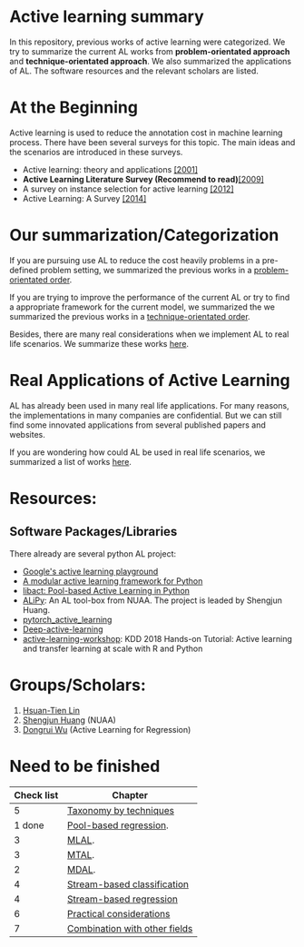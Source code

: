 # Active learning summary

In this repository, previous works of active learning were categorized. 
We try to summarize the current AL works from **problem-orientated approach** and **technique-orientated approach**.
We also summarized the applications of AL.
The software resources and the relevant scholars are listed.

# At the Beginning

Active learning is used to reduce the annotation cost in machine learning process.
There have been several surveys for this topic.
The main ideas and the scenarios are introduced in these surveys.

- Active learning: theory and applications [[2001]](https://ai.stanford.edu/~koller/Papers/Tong:2001.pdf.gz)
- **Active Learning Literature Survey (Recommend to read)**[[2009]](https://minds.wisconsin.edu/handle/1793/60660)
- A survey on instance selection for active learning [[2012]](https://link.springer.com/article/10.1007/s10115-012-0507-8)
- Active Learning: A Survey [[2014]](https://www.taylorfrancis.com/books/e/9780429102639/chapters/10.1201/b17320-27)

# Our summarization/Categorization

If you are pursuing use AL to reduce the cost heavily problems in a pre-defined problem setting, we summarized the previous works in a [problem-orientated order](AL_core.md).

If you are trying to improve the performance of the current AL or try to find a appropriate framework for the current model, we summarized the we summarized the previous works in a [technique-orientated order](AL_technique.md).

Besides, there are many real considerations when we implement AL to real life scenarios.
We summarize these works [here](AL_considerations.md).

# Real Applications of Active Learning

AL has already been used in many real life applications.
For many reasons, the implementations in many companies are confidential.
But we can still find some innovated applications from several published papers and websites.

If you are wondering how could AL be used in real life scenarios, we summarized a list of works [here](subfields/AL_applications.md).

# Resources:
## Software Packages/Libraries
There already are several python AL project:
- [Google's active learning playground](https://github.com/google/active-learning)
- [A modular active learning framework for Python](https://github.com/modAL-python/modAL)
- [libact: Pool-based Active Learning in Python](https://github.com/ntucllab/libact)
- [ALiPy](https://github.com/NUAA-AL/ALiPy): 
  An AL tool-box from NUAA. 
  The project is leaded by Shengjun Huang.
- [pytorch_active_learning](https://github.com/rmunro/pytorch_active_learning)
- [Deep-active-learning](https://github.com/ej0cl6/deep-active-learning)
- [active-learning-workshop](https://github.com/Azure/active-learning-workshop): 
  KDD 2018 Hands-on Tutorial: Active learning and transfer learning at scale with R and Python

# Groups/Scholars:
1. [Hsuan-Tien Lin](https://www.csie.ntu.edu.tw/~htlin/)
2. [Shengjun Huang](http://parnec.nuaa.edu.cn/huangsj/) (NUAA)
3. [Dongrui Wu](https://sites.google.com/site/drwuHUST/publications/completepubs) (Active Learning for Regression)

# Need to be finished

| Check list | Chapter                                                           |
| ---------- | ----------------------------------------------------------------- |
| 5          | [Taxonomy by techniques](AL_technique.md)                         |
| 1 done     | [Pool-based regression](subfields/pb_regression.md).              |
| 3          | [MLAL](subfields/MLAL.md).                                        |
| 3          | [MTAL](subfields/MTAL.md).                                        |
| 2          | [MDAL](subfields/MDAL.md).                                        |
| 4          | [Stream-based classification](subfields/sb_classification.md)     |
| 4          | [Stream-based regression](subfields/sb_regression.md)             |
| 6          | [Practical considerations](subfields/practical_considerations.md) |
| 7          | [Combination with other fields](subfields/AL_combinations.md)     |
